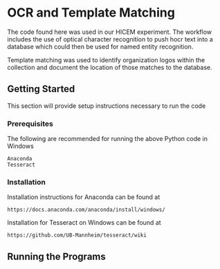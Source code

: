 # OCR and Template Matching
The code found here was used in our HICEM experiment. The workflow includes the use of optical character recognition to push hocr text into a database which could then be used for named entity recognition.

Template matching was used to identify organization logos within the collection and document the location of those matches to the database.

## Getting Started
This section will provide setup instructions necessary to run the code

### Prerequisites
The following are recommended for running the above Python code in Windows
```
Anaconda
Tesseract
```

### Installation
Installation instructions for Anaconda can be found at
```
https://docs.anaconda.com/anaconda/install/windows/
```
Installation for Tesseract on Windows can be found at
```
https://github.com/UB-Mannheim/tesseract/wiki
```

## Running the Programs

